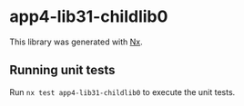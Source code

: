 # app4-lib31-childlib0

This library was generated with [Nx](https://nx.dev).

## Running unit tests

Run `nx test app4-lib31-childlib0` to execute the unit tests.
